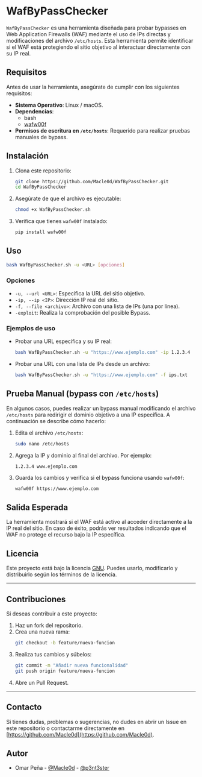 # WafByPassChecker

`WafByPassChecker` es una herramienta diseñada para probar bypasses en Web Application Firewalls (WAF) mediante el uso de IPs directas y modificaciones del archivo `/etc/hosts`. Esta herramienta permite identificar si el WAF está protegiendo el sitio objetivo al interactuar directamente con su IP real.

## Requisitos

Antes de usar la herramienta, asegúrate de cumplir con los siguientes requisitos:

- **Sistema Operativo**: Linux / macOS.
- **Dependencias**:
  - bash
  - [wafw00f](https://github.com/EnableSecurity/wafw00f)
- **Permisos de escritura en `/etc/hosts`**: Requerido para realizar pruebas manuales de bypass.

## Instalación

1. Clona este repositorio:
   ```bash
   git clone https://github.com/Macle0d/WafByPassChecker.git
   cd WafByPassChecker
   ```

2. Asegúrate de que el archivo es ejecutable:
   ```bash
   chmod +x WafByPassChecker.sh
   ```

3. Verifica que tienes `wafw00f` instalado:
   ```bash
   pip install wafw00f
   ```

## Uso

```bash
bash WafByPassChecker.sh -u <URL> [opciones]
```

### Opciones
- `-u, --url <URL>`: Especifica la URL del sitio objetivo.
- `-ip, --ip <IP>`: Dirección IP real del sitio.
- `-f, --file <archivo>`: Archivo con una lista de IPs (una por línea).
- `-exploit`: Realiza la comprobación del posible Bypass.

### Ejemplos de uso

- Probar una URL específica y su IP real:
  ```bash
  bash WafByPassChecker.sh -u "https://www.ejemplo.com" -ip 1.2.3.4
  ```

- Probar una URL con una lista de IPs desde un archivo:
  ```bash
  bash WafByPassChecker.sh -u "https://www.ejemplo.com" -f ips.txt
  ```

## Prueba Manual (bypass con `/etc/hosts`)

En algunos casos, puedes realizar un bypass manual modificando el archivo `/etc/hosts` para redirigir el dominio objetivo a una IP específica. A continuación se describe cómo hacerlo:

1. Edita el archivo `/etc/hosts`:
   ```bash
   sudo nano /etc/hosts
   ```

2. Agrega la IP y dominio al final del archivo. Por ejemplo:
   ```
   1.2.3.4 www.ejemplo.com
   ```

3. Guarda los cambios y verifica si el bypass funciona usando `wafw00f`:
   ```bash
   wafw00f https://www.ejemplo.com
   ```

## Salida Esperada

La herramienta mostrará si el WAF está activo al acceder directamente a la IP real del sitio. En caso de éxito, podrás ver resultados indicando que el WAF no protege el recurso bajo la IP específica.

## Licencia

Este proyecto está bajo la licencia [GNU](LICENSE). Puedes usarlo, modificarlo y distribuirlo según los términos de la licencia.

---

## Contribuciones

Si deseas contribuir a este proyecto:
1. Haz un fork del repositorio.
2. Crea una nueva rama:
   ```bash
   git checkout -b feature/nueva-funcion
   ```
3. Realiza tus cambios y súbelos:
   ```bash
   git commit -m "Añadir nueva funcionalidad"
   git push origin feature/nueva-funcion
   ```
4. Abre un Pull Request.

---

## Contacto

Si tienes dudas, problemas o sugerencias, no dudes en abrir un Issue en este repositorio o contactarme directamente en [https://github.com/Macle0d](https://github.com/Macle0d).

## Autor
- Omar Peña - [@Macle0d](https://github.com/Macle0d) - [@p3nt3ster](https://x.com/p3nt3ster)
